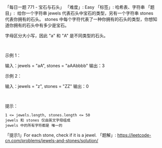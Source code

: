 「每日一题 771 - 宝石与石头」
「难度」: Easy
「标签」: 哈希表、字符串
「题目」:  给你一个字符串 jewels 代表石头中宝石的类型，另有一个字符串 stones 代表你拥有的石头。 stones 中每个字符代表了一种你拥有的石头的类型，你想知道你拥有的石头中有多少是宝石。

字母区分大小写，因此 "a" 和 "A" 是不同类型的石头。

 

示例 1：

输入：jewels = "aA", stones = "aAAbbbb"
输出：3


示例 2：

输入：jewels = "z", stones = "ZZ"
输出：0


 

提示：


	1 <= jewels.length, stones.length <= 50
	jewels 和 stones 仅由英文字母组成
	jewels 中的所有字符都是 唯一的


「提示1」For each stone, check if it is a jewel.
「题解」: https://leetcode-cn.com/problems/jewels-and-stones/solution/